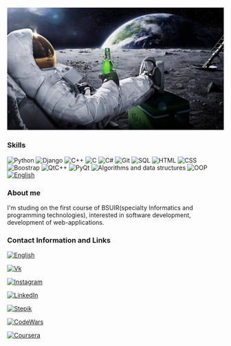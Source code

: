 [![Header](https://github.com/PashaDem/PashaDem/blob/main/assets/1920x1080-Wallpaper-Find-best-latest-1920x1080-Wallpaper-in-.jpg)](https://vk.com/rekaispiva)

### Skills
![Python](https://img.shields.io/badge/Python-black?style=for-the-badge&logo=python&logoColor=green)
![Django](https://img.shields.io/badge/Django-black?style=for-the-badge&logo=django&logoColor=yellow)
![C++](https://img.shields.io/badge/C++-black?style=for-the-badge&logo=C%2b%2b&logoColor=white)
![C](https://img.shields.io/badge/C-black?style=for-the-badge&logo=C&logoColor=white)
![C#](https://img.shields.io/badge/С%23-black?style=for-the-badge&logo=CSharp&logoColor=white)
![Git](https://img.shields.io/badge/Git-black?style=for-the-badge&logo=git&logoColor=red)
![SQL](https://img.shields.io/badge/SQL-black?style=for-the-badge&logo=SQLite&logoColor=red)
![HTML](https://img.shields.io/badge/HTML-black?style=for-the-badge&logo=Html&logoColor=red)
![CSS](https://img.shields.io/badge/CSS-black?style=for-the-badge&logo=CSS&logoColor=red)
![Boostrap](https://img.shields.io/badge/Bootstrap-black?style=for-the-badge&logo=Bootstrap&logoColor=purplr)
![QtC++](https://img.shields.io/badge/Qt_C++-black?style=for-the-badge&logo=Qt&logoColor=green)
![PyQt](https://img.shields.io/badge/PyQt-black?style=for-the-badge&logo=Qt&logoColor=green)
![Algorithms and data structures](https://img.shields.io/badge/Algorithms_and_data_structures-black?style=for-the-badge&logo=algorithm&logoColor=red)
![OOP](https://img.shields.io/badge/OOP-black?style=for-the-badge&logo=OOP&logoColor=red)\
[![English](https://img.shields.io/badge/English-black?style=for-the-badge&logo=English&logoColor=red)](https://www.efset.org/cert/M9der8)

### About me
I'm studing on the first course of BSUIR(specialty Informatics and programming technologies), interested in software development, development of web-applications.

### Contact Information and Links

[![English](https://img.shields.io/badge/English_level-black?style=for-the-badge&logo=English&logoColor=blue)](https://www.efset.org/cert/M9der8)

[![Vk](https://img.shields.io/badge/Vk-black?style=for-the-badge&logo=Vk&logoColor=blue)](https://vk.com/rekaispiva)

[![Instagram](https://img.shields.io/badge/Instagram-black?style=for-the-badge&logo=instagram)](https://www.instagram.com/pasha_demeshkevich_2/)

[![LinkedIn](https://img.shields.io/badge/LinkedIn-black?style=for-the-badge&logo=LinkedIn&logoColor=blue)](https://www.linkedin.com/in/pavel-demeshkevich-281095239/)

[![Stepik](https://img.shields.io/badge/stepik-black?style=for-the-badge&logo=stepik)](https://stepik.org/users/401676727)

[![CodeWars](https://img.shields.io/badge/CodeWars-black?style=for-the-badge&logo=CodeWars&logoColor=red)](https://www.codewars.com/users/PashaDem)

[![Coursera](https://img.shields.io/badge/Coursera-black?style=for-the-badge&logo=Coursera&logoColor=blue)](https://www.codewars.com/users/PashaDem)


